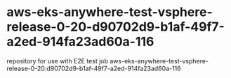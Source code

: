 # aws-eks-anywhere-test-vsphere-release-0-20-d90702d9-b1af-49f7-a2ed-914fa23ad60a-116
repository for use with E2E test job aws-eks-anywhere-test-vsphere-release-0-20:d90702d9-b1af-49f7-a2ed-914fa23ad60a-116
